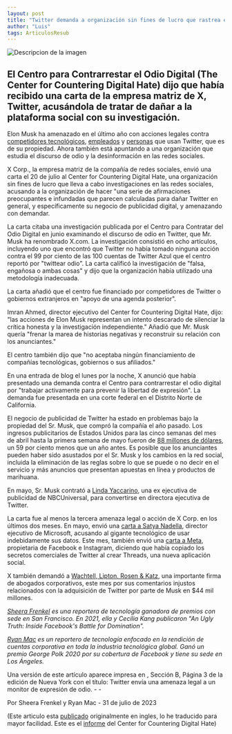 ```yaml
---
layout: post
title: "Twitter demanda a organización sin fines de lucro que rastrea el discurso de odio"
author: "Luis"
tags: ArticulosResub
---
```


![Descripcion de la imagen]({{site.baseurl}}/assets/images/twitterdemanda.jpg "Una carta de Twitter citada por la investigación publicada por el Centro de Lucha contra el Odio Digital en junio examinando el discurso de odio en el sitio, que Elon Musk ha rebautizado como X.com.Crédito...Tingshu Wang/Reuters")

## El Centro para Contrarrestar el Odio Digital (The Center for Countering Digital Hate) dijo que había recibido una carta de la empresa matriz de X, Twitter, acusándola de tratar de dañar a la plataforma social con su investigación.

Elon Musk ha amenazado en el último año con acciones legales contra [competidores tecnológicos](https://www.nytimes.com/2023/07/06/technology/threads-downloads-twitter.html), [empleados](https://www.businessinsider.com/elon-musk-threatens-to-sue-twitter-staff-leak-confidential-info-2022-12) y [personas](https://www.thedailybeast.com/twitter-suspends-reinstates-then-rebans-account-tracking-elon-musks-jet) que usan Twitter, que es de su propiedad. Ahora también está apuntando a una organización que estudia el discurso de odio y la desinformación en las redes sociales.

X Corp., la empresa matriz de la compañía de redes sociales, envió una carta el 20 de julio al Center for Countering Digital Hate, una organización sin fines de lucro que lleva a cabo investigaciones en las redes sociales, acusando a la organización de hacer "una serie de afirmaciones preocupantes e infundadas que parecen calculadas para dañar Twitter en general, y específicamente su negocio de publicidad digital, y amenazando con demandar.

La carta citaba una investigación publicada por el Centro para Contratar del Odio Digital en junio examinando el discurso de odio en Twitter, que Mr. Musk ha renombrado X.com. La investigación consistió en ocho artículos, incluyendo uno que encontró que Twitter no había tomado ninguna acción contra el 99 por ciento de las 100 cuentas de Twitter Azul que el centro reportó por "twittear odio". La carta calificó la investigación de "falsa, engañosa o ambas cosas" y dijo que la organización había utilizado una metodología inadecuada.

La carta añadió que el centro fue financiado por competidores de Twitter o gobiernos extranjeros en "apoyo de una agenda posterior".

Imran Ahmed, director ejecutivo del Center for Countering Digital Hate, dijo: "las acciones de Elon Musk representan un intento descarado de silenciar la crítica honesta y la investigación independiente." Añadió que Mr. Musk quería "frenar la marea de historias negativas y reconstruir su relación con los anunciantes."

El centro también dijo que "no aceptaba ningún financiamiento de compañías tecnológicas, gobiernos o sus afiliados."

En una entrada de blog el lunes por la noche, X anunció que había presentado una demanda contra el Centro para contrarrestar el odio digital por "trabajar activamente para prevenir la libertad de expresión". La demanda fue presentada en una corte federal en el Distrito Norte de California.

El negocio de publicidad de Twitter ha estado en problemas bajo la propiedad del Sr. Musk, que compró la compañía el año pasado. Los ingresos publicitarios de Estados Unidos para las cinco semanas del mes de abril hasta la primera semana de mayo fueron de [88 millones de dólares](https://www.nytimes.com/2023/06/05/technology/twitter-ad-sales-musk.html#:~:text=But%20Twitter's%20U.S.%20advertising%20revenue,by%20The%20New%20York%20Times.), un 59 por ciento menos que un año antes. Es posible que los anunciantes pueden haber sido asustados por el Sr. Musk y los cambios en la red social, incluida la eliminación de las reglas sobre lo que se puede o no decir en el servicio y más anuncios que presentan apuestas en línea y productos de marihuana.

En mayo, Sr. Musk contrató a [Linda Yaccarino](https://www.nytimes.com/2023/05/12/technology/yaccarino-twitter-ceo-musk.html), una ex ejecutiva de publicidad de NBCUniversal, para convertirse en directora ejecutiva de Twitter.

La carta fue al menos la tercera amenaza legal o acción de X Corp. en los últimos dos meses. En mayo, envió una [carta a Satya Nadella](https://www.nytimes.com/2023/05/18/technology/twitter-microsoft-misusing-data.html), director ejecutivo de Microsoft, acusando al gigante tecnológico de usar indebidamente sus datos. Este mes, también envió una [carta a Meta](https://www.nytimes.com/2023/07/06/technology/threads-downloads-twitter.html), propietaria de Facebook e Instagram, diciendo que había copiado los secretos comerciales de Twitter al crear Threads, una nueva aplicación social.

X también demandó a [Wachtell, Lipton, Rosen & Katz](https://www.nytimes.com/2023/07/07/technology/twitter-sues-wachtell-lipton.html), una importante firma de abogados corporativos, este mes por sus comentarios injustos relacionados con la adquisición de Twitter por parte de Musk en $44 mil millones.

*[Sheera Frenkel](https://www.nytimes.com/by/sheera-frenkel) es una reportera de tecnología ganadora de premios con sede en San Francisco. En 2021, ella y Cecilia Kang publicaron "An Ugly Truth: Inside Facebook's Battle for Domination".*

*[Ryan Mac](https://www.nytimes.com/by/ryan-mac) es un reportero de tecnología enfocado en la rendición de cuentas corporativa en toda la industria tecnológica global. Ganó un premio George Polk 2020 por su cobertura de Facebook y tiene su sede en Los Ángeles.*

Una versión de este artículo aparece impresa en  , Sección B, Página 3 de la edición de Nueva York con el título: Twitter envía una amenaza legal a un monitor de expresión de odio. - - 

Por Sheera Frenkel y Ryan Mac - 31 de julio de 2023

(Este articulo esta [publicado](https://www.nytimes.com/2023/07/31/technology/twitter-x-center-for-countering-digital-hate.html) originalmente en ingles, lo he traducido para mayor facilidad.
Este es el [informe](https://counterhate.com/research/toxic-twitter-anti-lgbtq/) del Center for Countering Digital Hate)


